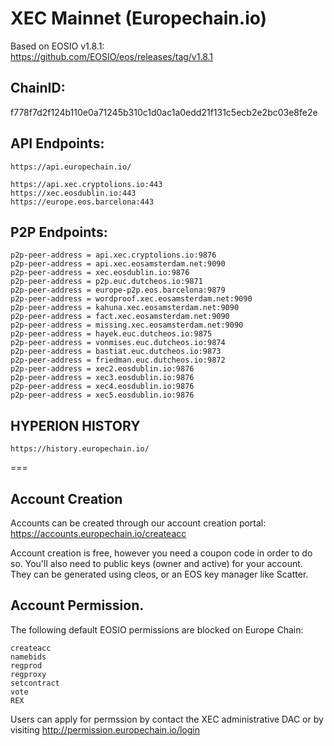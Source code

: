 # XEC Mainnet (Europechain.io)

Based on EOSIO v1.8.1:  
https://github.com/EOSIO/eos/releases/tag/v1.8.1

## ChainID: 
f778f7d2f124b110e0a71245b310c1d0ac1a0edd21f131c5ecb2e2bc03e8fe2e

## API Endpoints:
```
https://api.europechain.io/

https://api.xec.cryptolions.io:443
https://xec.eosdublin.io:443
https://europe.eos.barcelona:443
```

## P2P Endpoints:
```
p2p-peer-address = api.xec.cryptolions.io:9876
p2p-peer-address = api.xec.eosamsterdam.net:9090
p2p-peer-address = xec.eosdublin.io:9876
p2p-peer-address = p2p.euc.dutcheos.io:9871
p2p-peer-address = europe-p2p.eos.barcelona:9879
p2p-peer-address = wordproof.xec.eosamsterdam.net:9090
p2p-peer-address = kahuna.xec.eosamsterdam.net:9090
p2p-peer-address = fact.xec.eosamsterdam.net:9090
p2p-peer-address = missing.xec.eosamsterdam.net:9090
p2p-peer-address = hayek.euc.dutcheos.io:9875
p2p-peer-address = vonmises.euc.dutcheos.io:9874
p2p-peer-address = bastiat.euc.dutcheos.io:9873
p2p-peer-address = friedman.euc.dutcheos.io:9872
p2p-peer-address = xec2.eosdublin.io:9876
p2p-peer-address = xec3.eosdublin.io:9876
p2p-peer-address = xec4.eosdublin.io:9876
p2p-peer-address = xec5.eosdublin.io:9876
```

## HYPERION HISTORY

```
https://history.europechain.io/
```

===

## Account Creation

Accounts can be created through our account creation portal: https://accounts.europechain.io/createacc  

Account creation is free, however you need a coupon code in order to do so.  You'll also need to public keys (owner and active) for your account.  They can be generated using cleos, or an EOS key manager like Scatter.



## Account Permission.

The following default EOSIO permissions are blocked on Europe Chain:

```
createacc
namebids
regprod
regproxy
setcontract
vote
REX
```

Users can apply for permssion by contact the XEC administrative DAC or by visiting  http://permission.europechain.io/login


